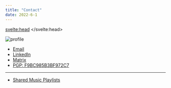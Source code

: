 ```yaml
---
title: "Contact"
date: 2022-6-1
---
```


<svelte:head>
    <title>Contact</title>
</svelte:head>

![profile](/profile.webp)

- [Email](mailto:contact@seanbehan.ca)
- [LinkedIn](https://www.linkedin.com/in/sean-behan)
- [Matrix](https://matrix.to/#/@codebam:matrix.org)
- [PGP: F9BC985B3BF972C7](/publickey.txt)

---

- [Shared Music Playlists](/playlists)
